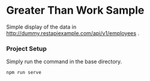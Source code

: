 # Greater Than Work Sample

Simple display of the data in http://dummy.restapiexample.com/api/v1/employees . 


### Project Setup
Simply run the command in the base directory. 

```
npm run serve
```



